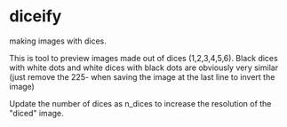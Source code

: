 # diceify
making images with dices.

This is tool to preview images made out of dices (1,2,3,4,5,6). Black dices with white dots and white dices with black dots are obviously very similar (just remove the 225- when saving the image at the last line to invert the image)

Update the number of dices as n_dices to increase the resolution of the "diced" image.
